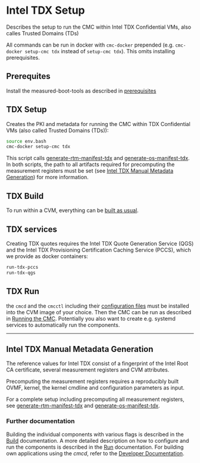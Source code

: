 # Intel TDX Setup

Describes the setup to run the CMC within Intel TDX Confidential VMs, also calles Trusted Domains (TDs)

All commands can be run in docker with `cmc-docker` prepended (e.g. `cmc-docker setup-cmc tdx`
instead of `setup-cmc tdx`). This omits installing prerequisites.

## Prerequites

Install the measured-boot-tools as described in [prerequisites](./setup.md#prerequisites)

## TDX Setup

Creates the PKI and metadata for running the CMC within TDX Confidential VMs (also called
Trusted Domains (TDs)):
```sh
source env.bash
cmc-docker setup-cmc tdx
```

This script calls [generate-rtm-manifest-tdx](../bin/generate-rtm-manifest-tdx) and
[generate-os-manifest-tdx](../bin/generate-os-manifest-tdx). In both scripts, the
path to all artifacts required for precomputing the measurement registers must be set
(see [Intel TDX Manual Metadata Generation](./setup-tdx.md#intel-tdx-manual-metadata-generation))
for more information.

## TDX Build

To run within a CVM, everything can be [built as usual](./build.md).

## TDX services

Creating TDX quotes requires the Intel TDX Quote Generation Service (QGS) and the Intel
TDX Provisioning Certification Caching Service (PCCS), which we provide as docker containers:
```sh
run-tdx-pccs
run-tdx-qgs
```

## TDX Run

the `cmcd` and the `cmcctl` including their [configuration files](./run.md) must be installed
into the CVM image of your choice. Then the CMC can be run as described in
[Running the CMC](./run.md). Potentially you also want to create e.g. systemd services
to automatically run the components.


---


## Intel TDX Manual Metadata Generation

The reference values for Intel TDX consist of a fingerprint of the Intel Root CA certificate,
several measurement registers and CVM attributes.

Precomputing the measurement registers requires a reproducibly built OVMF, kernel, the kernel
cmdline and configuration parameters as input.

For a complete setup including precomputing all measurement registers, see
[generate-rtm-manifest-tdx](../bin/generate-rtm-manifest-sgx) and
[generate-os-manifest-tdx](../bin/generate-os-manifest-tdx).

### Further documentation

Building the individual components with various flags is described in the [Build](./build.md)
documentation. A more detailed description on how to configure and run the components
is described in the [Run](./run.md) documentation. For building own applications using the *cmcd*,
refer to the [Developer Documentation](./dev.md).